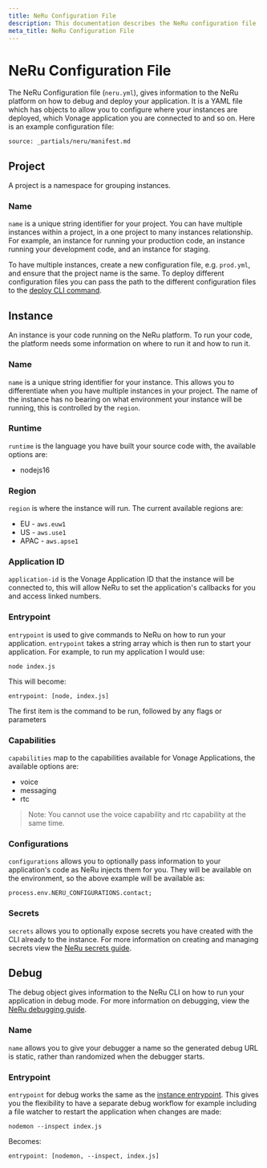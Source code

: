 ```yaml
---
title: NeRu Configuration File
description: This documentation describes the NeRu configuration file
meta_title: NeRu Configuration File
---
```


# NeRu Configuration File

The NeRu Configuration file (`neru.yml`), gives information to the NeRu platform on how to debug and deploy your application. It is a YAML file which has objects to allow you to configure where your instances are deployed, which Vonage application you are connected to and so on. Here is an example configuration file:

```partial
source: _partials/neru/manifest.md
```

## Project

A project is a namespace for grouping instances. 

### Name

`name` is a unique string identifier for your project. You can have multiple instances within a project, in a one project to many instances relationship. For example, an instance for running your production code, an instance running your development code, and an instance for staging.

To have multiple instances, create a new configuration file, e.g. `prod.yml`, and ensure that the project name is the same. To deploy different configuration files you can pass the path to the different configuration files to the [deploy CLI command](/neru/guides/deploying#how-to-deploy).

## Instance

An instance is your code running on the NeRu platform. To run your code, the platform needs some information on where to run it and how to run it. 

### Name

`name` is a unique string identifier for your instance. This allows you to differentiate when you have multiple instances in your project. The name of the instance has no bearing on what environment your instance will be running, this is controlled by the `region`.

### Runtime

`runtime` is the language you have built your source code with, the available options are:

* nodejs16

### Region

`region` is where the instance will run. The current available regions are:

* EU - `aws.euw1`
* US - `aws.use1`
* APAC - `aws.apse1`

### Application ID

`application-id` is the Vonage Application ID that the instance will be connected to, this will allow NeRu to set the application's callbacks for you and access linked numbers.

### Entrypoint

`entrypoint` is used to give commands to NeRu on how to run your application. `entrypoint` takes a string array which is then run to start your application. For example, to run my application I would use:

```
node index.js
```

This will become:

```
entrypoint: [node, index.js]
```

The first item is the command to be run, followed by any flags or parameters

### Capabilities

`capabilities` map to the capabilities available for Vonage Applications, the available options are:

* voice
* messaging
* rtc

> Note: You cannot use the voice capability and rtc capability at the same time.

### Configurations

`configurations` allows you to optionally pass information to your application's code as NeRu injects them for you. They will be available on the environment, so the above example will be available as:

```
process.env.NERU_CONFIGURATIONS.contact;
```

### Secrets

`secrets` allows you to optionally expose secrets you have created with the CLI already to the instance. For more information on creating and managing secrets view the [NeRu secrets guide](/neru/guides/secrets).


## Debug

The debug object gives information to the NeRu CLI on how to run your application in debug mode. For more information on debugging, view the [NeRu debugging guide](/neru/guides/debugging).

### Name

`name` allows you to give your debugger a name so the generated debug URL is static, rather than randomized when the debugger starts.

### Entrypoint

`entrypoint` for debug works the same as the [instance entrypoint](/guides/manifest#entrypoint). This gives you the flexibility to have a separate debug workflow for example including a file watcher to restart the application when changes are made:

```
nodemon --inspect index.js
```

Becomes:

```
entrypoint: [nodemon, --inspect, index.js]
```


